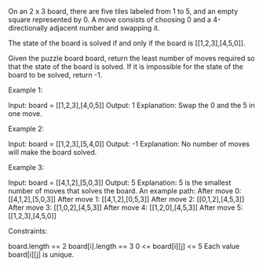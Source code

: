 On an 2 x 3 board, there are five tiles labeled from 1 to 5, and an empty
square represented by 0. A move consists of choosing 0 and a 4-directionally
adjacent number and swapping it.

The state of the board is solved if and only if the board is
[[1,2,3],[4,5,0]].

Given the puzzle board board, return the least number of moves required so
that the state of the board is solved. If it is impossible for the state of
the board to be solved, return -1.


Example 1:


Input: board = [[1,2,3],[4,0,5]]
Output: 1
Explanation: Swap the 0 and the 5 in one move.


Example 2:


Input: board = [[1,2,3],[5,4,0]]
Output: -1
Explanation: No number of moves will make the board solved.


Example 3:


Input: board = [[4,1,2],[5,0,3]]
Output: 5
Explanation: 5 is the smallest number of moves that solves the board.
An example path:
After move 0: [[4,1,2],[5,0,3]]
After move 1: [[4,1,2],[0,5,3]]
After move 2: [[0,1,2],[4,5,3]]
After move 3: [[1,0,2],[4,5,3]]
After move 4: [[1,2,0],[4,5,3]]
After move 5: [[1,2,3],[4,5,0]]



Constraints:


board.length == 2
board[i].length == 3
0 <= board[i][j] <= 5
Each value board[i][j] is unique.




